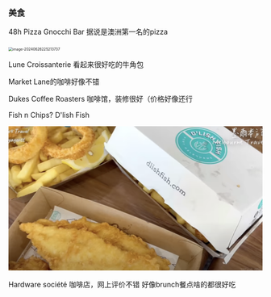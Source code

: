 ### 美食

48h Pizza Gnocchi Bar 据说是澳洲第一名的pizza

<img src="../../../../../../../assets/image-20240626225213737.png" alt="image-20240626225213737" style="zoom:50%;" />

Lune Croissanterie 看起来很好吃的牛角包

Market Lane的咖啡好像不错

Dukes Coffee Roasters 咖啡馆，装修很好（价格好像还行

Fish n Chips? D'lish Fish

![image-20240626230638399](assets/image-20240626230638399.png)

Hardware société 咖啡店，网上评价不错 好像brunch餐点啥的都很好吃